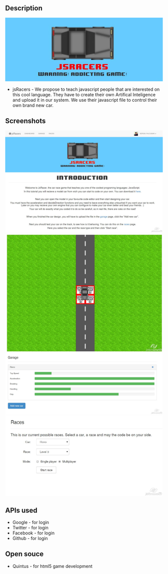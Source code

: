 ## Description

[![jsRacers](/images/logo.jpg "jsRacers")](http://uvkk555d08b9.victorbalan.koding.io/)

- jsRacers -
We propose to teach javascript people that are interested on this cool language. They have to create their own Artifical Inteligence and upload it in our system. We use their javascript file to control their own brand new car.

## Screenshots

![jsRacers](/images/screen1.jpg "jsRacers")
![jsRacers](/images/screen2.jpg "jsRacers")
![jsRacers](/images/screen3.jpg "jsRacers")
![jsRacers](/images/screen4.jpg "jsRacers")

## APIs used

- Google - for login
- Twitter - for login
- Facebook - for login
- Github - for login

## Open souce
- Quintus - for html5 game development